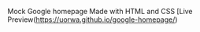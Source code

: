 Mock Google homepage
Made with HTML and CSS
[Live Preview(https://uorwa.github.io/google-homepage/)
